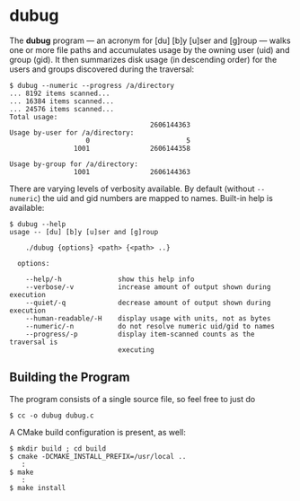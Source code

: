 # dubug

The **dubug** program — an acronym for [du] [b]y [u]ser and [g]roup — walks one or more file paths and accumulates usage by the owning user (uid) and group (gid).  It then summarizes disk usage (in descending order) for the users and groups discovered during the traversal:

```
$ dubug --numeric --progress /a/directory
... 8192 items scanned...
... 16384 items scanned...
... 24576 items scanned...
Total usage:
                                   2606144363
Usage by-user for /a/directory:
                   0                        5
                1001               2606144358

Usage by-group for /a/directory:
                1001               2606144363
```

There are varying levels of verbosity available.  By default (without `--numeric`) the uid and gid numbers are mapped to names.  Built-in help is available:

```
$ dubug --help
usage -- [du] [b]y [u]ser and [g]roup

    ./dubug {options} <path> {<path> ..}

  options:

    --help/-h              show this help info
    --verbose/-v           increase amount of output shown during execution
    --quiet/-q             decrease amount of output shown during execution
    --human-readable/-H    display usage with units, not as bytes
    --numeric/-n           do not resolve numeric uid/gid to names
    --progress/-p          display item-scanned counts as the traversal is
                           executing

```

## Building the Program

The program consists of a single source file, so feel free to just do

```
$ cc -o dubug dubug.c
```

A CMake build configuration is present, as well:

```
$ mkdir build ; cd build
$ cmake -DCMAKE_INSTALL_PREFIX=/usr/local ..
   :
$ make
   :
$ make install
```
